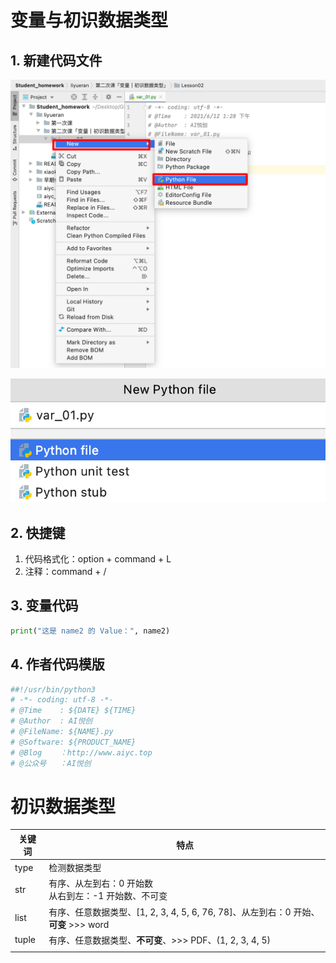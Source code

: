 # 变量与初识数据类型

## 1. 新建代码文件

![image-20210612133023917](README.md.assets/image-20210612133023917.png)

![image-20210612133210682](README.md.assets/image-20210612133210682.png)

## 2. 快捷键

1. 代码格式化：option + command + L
2. 注释：command + /



## 3. 变量代码

```python
print("这是 name2 的 Value：", name2)
```



## 4. 作者代码模版

```python
##!/usr/bin/python3
# -*- coding: utf-8 -*-
# @Time    : ${DATE} ${TIME}
# @Author  : AI悦创
# @FileName: ${NAME}.py
# @Software: ${PRODUCT_NAME}
# @Blog    ：http://www.aiyc.top
# @公众号   ：AI悦创
```



# 初识数据类型

| 关键词 | 特点                                                         |
| ------ | ------------------------------------------------------------ |
| type   | 检测数据类型                                                 |
| str    | 有序、从左到右：0 开始数<br>从右到左：-1 开始数、不可变      |
| list   | 有序、任意数据类型、[1, 2, 3, 4, 5, 6, 76, 78]、从左到右：0 开始、**可变** >>> word |
| tuple  | 有序、任意数据类型、**不可变**、>>> PDF、(1, 2, 3, 4, 5)     |
|        |                                                              |

